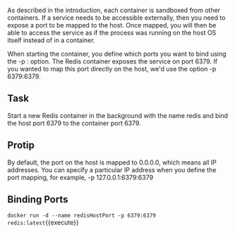 

As described in the introduction, each container is sandboxed from other containers. If a service needs to be accessible externally, then you need to expose a port to be mapped to the host. Once mapped, you will then be able to access the service as if the process was running on the host OS itself instead of in a container.

When starting the container, you define which ports you want to bind using the -p <host-port>:<container-port> option. The Redis container exposes the service on port 6379. If you wanted to map this port directly on the host, we'd use the option -p 6379:6379.

## Task

Start a new Redis container in the background with the name redis and bind the host port 6379 to the container port 6379.

## Protip

By default, the port on the host is mapped to 0.0.0.0, which means all IP addresses. You can specify a particular IP address when you define the port mapping, for example, -p 127.0.0.1:6379:6379


## Binding Ports

`docker run -d --name redisHostPort -p 6379:6379 redis:latest`{{execute}}

